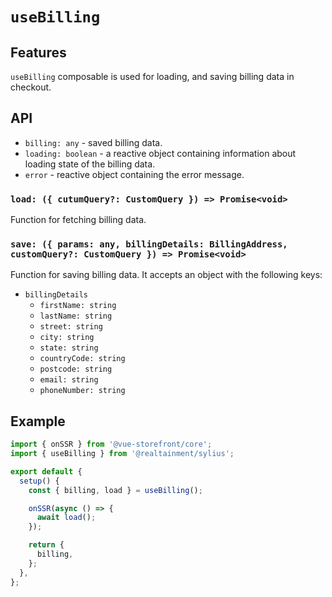 # `useBilling`

## Features

`useBilling` composable is used for loading, and saving billing data in checkout.

## API

- `billing: any` - saved billing data.
- `loading: boolean` - a reactive object containing information about loading state of the billing data.
- `error` - reactive object containing the error message.

### `load: ({ cutumQuery?: CustomQuery }) => Promise<void>`

Function for fetching billing data.

### `save: ({ params: any, billingDetails: BillingAddress, customQuery?: CustomQuery }) => Promise<void>`

Function for saving billing data. It accepts an object with the following keys:

- `billingDetails`
  - `firstName: string`
  - `lastName: string`
  - `street: string`
  - `city: string`
  - `state: string`
  - `countryCode: string`
  - `postcode: string`
  - `email: string`
  - `phoneNumber: string`

## Example

```js
import { onSSR } from '@vue-storefront/core';
import { useBilling } from '@realtainment/sylius';

export default {
  setup() {
    const { billing, load } = useBilling();

    onSSR(async () => {
      await load();
    });

    return {
      billing,
    };
  },
};
```
